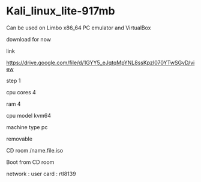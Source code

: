 # Kali_linux_lite-917mb
Can be used on Limbo x86_64 PC emulator and VirtualBox 




download for now 


link



https://drive.google.com/file/d/1GYY5_eJqtqMpYNL8ssKpzI070YTwSGvD/view




step 1 


cpu cores 4



ram 4




cpu model kvm64





machine type pc





removable




CD room /name.file.iso








Boot from CD room







network : user
card    : rtl8139

